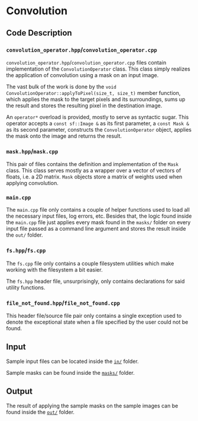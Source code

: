 # Convolution

## Code Description

### `convolution_operator.hpp`/`convolution_operator.cpp`

`convolution_operator.hpp`/`convolution_operator.cpp` files
contain implementation of the `ConvolutionOperator` class.
This class simply realizes the application of convolution
using a mask on an input image.

The vast bulk of the work is done by the 
`void ConvolutionOperator::applyToPixel(size_t, size_t)`
member function, which applies the mask to the target pixels and its
surroundings, sums up the result and stores the resulting pixel
in the destination image.

An `operator*` overload is provided, mostly to serve as syntactic sugar.
This operator accepts a `const sf::Image &` as its first parameter,
a `const Mask &` as its second parameter, constructs the `ConvolutionOperator`
object, applies the mask onto the image and returns the result.

### `mask.hpp`/`mask.cpp`

This pair of files contains the definition and implementation of the `Mask`
class. This class serves mostly as a wrapper over a vector of vectors of
floats, i.e. a 2D matrix. `Mask` objects store a matrix of weights used
when applying convolution.

### `main.cpp`

The `main.cpp` file only contains a couple of helper functions used to
load all the necessary input files, log errors, etc. Besides that, the logic
found inside the `main.cpp` file just applies every mask found in the `masks/`
folder on every input file passed as a command line argument and stores
the result inside the `out/` folder.

### `fs.hpp`/`fs.cpp`

The `fs.cpp` file only contains a couple filesystem utilities
which make working with the filesystem a bit easier.

The `fs.hpp` header file, unsurprisingly, only contains declarations
for said utility functions.

### `file_not_found.hpp`/`file_not_found.cpp`

This header file/source file pair only contains a single exception
used to denote the exceptional state when a file specified by the
user could not be found.

## Input

Sample input files can be located inside the [`in/`](in/) folder.

Sample masks can be found inside the [`masks/`](masks/) folder.

## Output

The result of applying the sample masks on the sample images can be
found inside the [`out/`](out/) folder.
